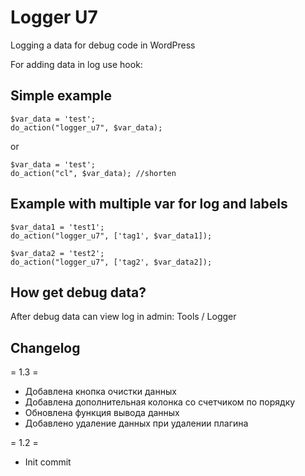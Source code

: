 # Logger U7

Logging a data for debug code in WordPress


For adding data in log use hook:

## Simple example
```
$var_data = 'test';
do_action("logger_u7", $var_data);
```

or

```
$var_data = 'test';
do_action("cl", $var_data); //shorten
```


## Example with multiple var for log and labels

```
$var_data1 = 'test1';
do_action("logger_u7", ['tag1', $var_data1]);

$var_data2 = 'test2';
do_action("logger_u7", ['tag2', $var_data2]);
```

## How get debug data?

After debug data can view log in admin: Tools / Logger

## Changelog

= 1.3 =
* Добавлена кнопка очистки данных
* Добавлена дополнительная колонка со счетчиком по порядку
* Обновлена функция вывода данных
* Добавлено удаление данных при удалении плагина

= 1.2 =
* Init commit

